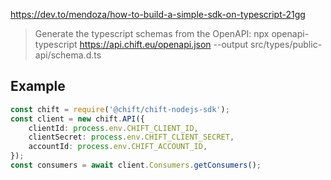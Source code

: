 https://dev.to/mendoza/how-to-build-a-simple-sdk-on-typescript-21gg

> Generate the typescript schemas from the OpenAPI:
> npx openapi-typescript https://api.chift.eu/openapi.json --output src/types/public-api/schema.d.ts

## Example

```typescript
const chift = require('@chift/chift-nodejs-sdk');
const client = new chift.API({
    clientId: process.env.CHIFT_CLIENT_ID,
    clientSecret: process.env.CHIFT_CLIENT_SECRET,
    accountId: process.env.CHIFT_ACCOUNT_ID,
});
const consumers = await client.Consumers.getConsumers();
```
